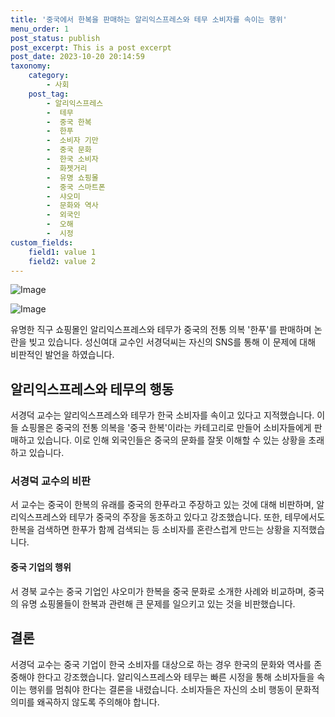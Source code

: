 ```yaml
---
title: '중국에서 한복을 판매하는 알리익스프레스와 테무 소비자를 속이는 행위'
menu_order: 1
post_status: publish
post_excerpt: This is a post excerpt
post_date: 2023-10-20 20:14:59
taxonomy:
    category:
        - 사회
    post_tag:
        - 알리익스프레스
        -  테무
        -  중국 한복
        -  한푸
        -  소비자 기만
        -  중국 문화
        -  한국 소비자
        -  화젯거리
        -  유명 쇼핑몰
        -  중국 스마트폰
        -  샤오미
        -  문화와 역사
        -  외국인
        -  오해
        -  시정
custom_fields:
    field1: value 1
    field2: value 2
---
```


![Image](https://imgnews.pstatic.net/image/661/2024/02/06/0000036907_001_20240206171701595.jpg?type=w647)

![Image](https://imgnews.pstatic.net/image/661/2024/02/06/0000036907_002_20240206171701646.png?type=w647)


유명한 직구 쇼핑몰인 알리익스프레스와 테무가 중국의 전통 의복 '한푸'를 판매하며 논란을 빚고 있습니다. 성신여대 교수인 서경덕씨는 자신의 SNS를 통해 이 문제에 대해 비판적인 발언을 하였습니다.

## 알리익스프레스와 테무의 행동

서경덕 교수는 알리익스프레스와 테무가 한국 소비자를 속이고 있다고 지적했습니다. 이들 쇼핑몰은 중국의 전통 의복을 '중국 한복'이라는 카테고리로 만들어 소비자들에게 판매하고 있습니다. 이로 인해 외국인들은 중국의 문화를 잘못 이해할 수 있는 상황을 초래하고 있습니다.

### 서경덕 교수의 비판

서 교수는 중국이 한복의 유래를 중국의 한푸라고 주장하고 있는 것에 대해 비판하며, 알리익스프레스와 테무가 중국의 주장을 동조하고 있다고 강조했습니다. 또한, 테무에서도 한복을 검색하면 한푸가 함께 검색되는 등 소비자를 혼란스럽게 만드는 상황을 지적했습니다.

#### 중국 기업의 행위

서 경북 교수는 중국 기업인 샤오미가 한복을 중국 문화로 소개한 사례와 비교하며, 중국의 유명 쇼핑몰들이 한복과 관련해 큰 문제를 일으키고 있는 것을 비판했습니다.

## 결론

서경덕 교수는 중국 기업이 한국 소비자를 대상으로 하는 경우 한국의 문화와 역사를 존중해야 한다고 강조했습니다. 알리익스프레스와 테무는 빠른 시정을 통해 소비자들을 속이는 행위를 멈춰야 한다는 결론을 내렸습니다. 소비자들은 자신의 소비 행동이 문화적 의미를 왜곡하지 않도록 주의해야 합니다.
